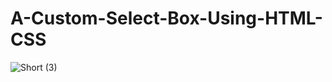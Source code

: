# A-Custom-Select-Box-Using-HTML-CSS

![Short (3)](https://user-images.githubusercontent.com/95895380/151968876-3148b8db-0d89-49cf-a42f-5fc66b4bfc97.png)
